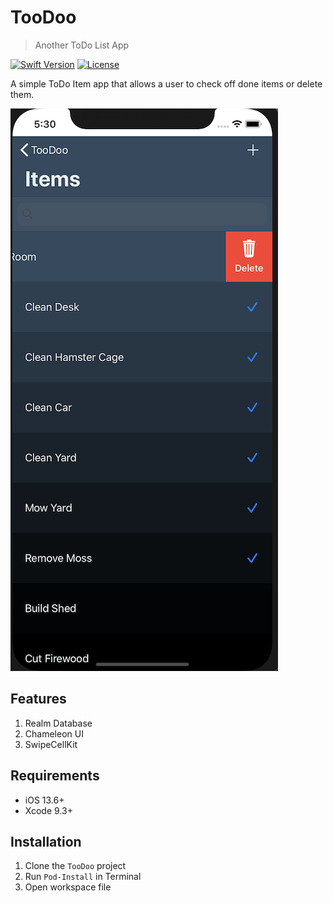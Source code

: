 # TooDoo
> Another ToDo List App

[![Swift Version][swift-image]][swift-url]
[![License][license-image]][license-url]

A simple ToDo Item app that allows a user to check off done items or delete them. 

![](screenshot.png)

## Features
1. Realm Database
2. Chameleon UI 
3. SwipeCellKit

## Requirements 
- iOS 13.6+
- Xcode 9.3+

## Installation
1. Clone the `TooDoo` project 
2. Run `Pod-Install` in Terminal
3. Open workspace file

[swift-image]:https://img.shields.io/badge/swift-5.0-orange.svg
[swift-url]: https://swift.org/
[license-image]: https://img.shields.io/badge/License-MIT-blue.svg
[license-url]: https://opensource.org/licenses/MIT
